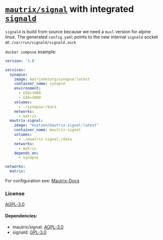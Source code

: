 # [`mautrix/signal`](https://mau.dev/mautrix/signal/) with integrated [`signald`](https://gitlab.com/signald/signald)

`signald` is build from source because we need a `musl` version for alpine linux.
The generated `config.yaml` points to the new internal `signald` socket at: `/var/run/signald/signald.sock`

`docker compose` example:

```yaml
version: '3.8'

services:
  synapse:
    image: matrixdotorg/synapse:latest
    container_name: synapse
    environment:
      - UID=1000
      - GID=1000
    volumes:
      - ./synapse:/data
    networks:
      - matrix
  mautrix-signal:
    image: "mietzen/mautrix-signal:latest"
    container_name: mautrix-signal
    volumes:
      - ./mautrix-signal:/data
    networks:
      - matrix
    depends_on: 
      - synapse

networks:
  matrix:
```
For configuration see: [Mautrix-Docs](https://docs.mau.fi/bridges/python/signal/docker-setup.html)

### License 
[AGPL-3.0](LICENSE)

#### Dependencies:
- mautrix/signal: [AGPL-3.0](https://mau.dev/mautrix/signal/-/blob/master/LICENSE)
- signald: [GPL-3.0](https://gitlab.com/signald/signald/-/blob/main/LICENSE?ref_type=heads)
